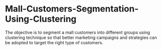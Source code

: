 # Mall-Customers-Segmentation-Using-Clustering
The objective is to segment a mall customers into different groups using clustering technique so that better marketing campaigns and strategies can be adopted to target the right type of customers.
